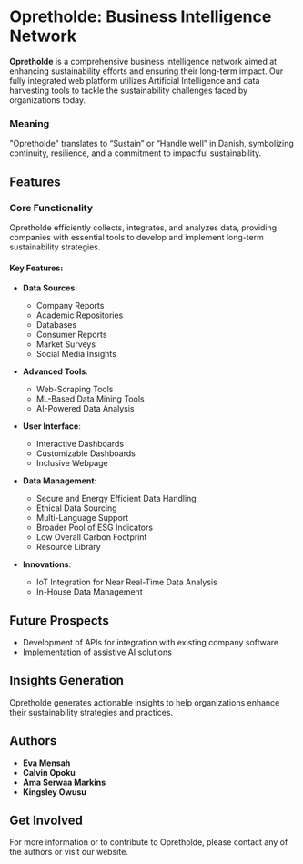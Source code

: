 # Opretholde: Business Intelligence Network

**Opretholde** is a comprehensive business intelligence network aimed at enhancing sustainability efforts and ensuring their long-term impact. Our fully integrated web platform utilizes Artificial Intelligence and data harvesting tools to tackle the sustainability challenges faced by organizations today.

### Meaning
"Opretholde" translates to “Sustain” or “Handle well” in Danish, symbolizing continuity, resilience, and a commitment to impactful sustainability.

## Features

### Core Functionality
Opretholde efficiently collects, integrates, and analyzes data, providing companies with essential tools to develop and implement long-term sustainability strategies.

#### Key Features:
- **Data Sources**:
  - Company Reports
  - Academic Repositories
  - Databases
  - Consumer Reports
  - Market Surveys
  - Social Media Insights

- **Advanced Tools**:
  - Web-Scraping Tools
  - ML-Based Data Mining Tools
  - AI-Powered Data Analysis

- **User Interface**:
  - Interactive Dashboards
  - Customizable Dashboards
  - Inclusive Webpage

- **Data Management**:
  - Secure and Energy Efficient Data Handling
  - Ethical Data Sourcing
  - Multi-Language Support
  - Broader Pool of ESG Indicators
  - Low Overall Carbon Footprint
  - Resource Library

- **Innovations**:
  - IoT Integration for Near Real-Time Data Analysis
  - In-House Data Management

## Future Prospects
- Development of APIs for integration with existing company software
- Implementation of assistive AI solutions

## Insights Generation
Opretholde generates actionable insights to help organizations enhance their sustainability strategies and practices.

## Authors
- **Eva Mensah**
- **Calvin Opoku**
- **Ama Serwaa Markins**
- **Kingsley Owusu**

## Get Involved
For more information or to contribute to Opretholde, please contact any of the authors or visit our website.